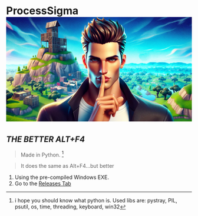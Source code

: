 # **ProcessSigma ![*normally the icon but not here idk why*](https://github.com/NoOneIsHereFr/ProcessSigma/blob/main/sigmaprc.jpeg?raw=true)**
*THE BETTER ALT+F4*
----------------------------------------------
> Made in Python. [^1]

> It does the same as Alt+F4...but better


1. Using the pre-compiled Windows EXE.
2. Go to the [Releases Tab](https://www.example.com)


[^1]: i hope you should know what python is. Used libs are: pystray, PIL, psutil, os, time, threading, keyboard, win32
